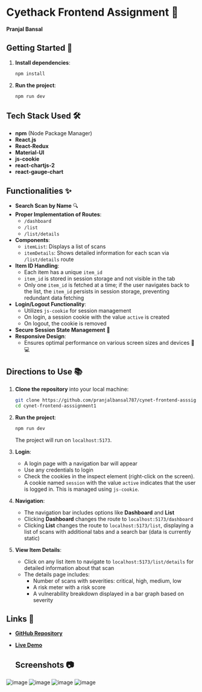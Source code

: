 # Cyethack Frontend Assignment 🎨

**Pranjal Bansal**

## Getting Started 🚀

1. **Install dependencies**:
   ```bash
   npm install
   ```

2. **Run the project**:
   ```bash
   npm run dev
   ```

## Tech Stack Used 🛠️

- **npm** (Node Package Manager)
- **React.js**
- **React-Redux**
- **Material-UI**
- **js-cookie**
- **react-chartjs-2**
- **react-gauge-chart**

## Functionalities ✨

- **Search Scan by Name** 🔍
- **Proper Implementation of Routes**:
  - `/dashboard`
  - `/list`
  - `/list/details`
- **Components**:
  - `itemList`: Displays a list of scans
  - `itemDetails`: Shows detailed information for each scan via `/list/details` route
- **Item ID Handling**:
  - Each item has a unique `item_id`
  - `item_id` is stored in session storage and not visible in the tab
  - Only one `item_id` is fetched at a time; if the user navigates back to the list, the `item_id` persists in session storage, preventing redundant data fetching
- **Login/Logout Functionality**:
  - Utilizes `js-cookie` for session management
  - On login, a session cookie with the value `active` is created
  - On logout, the cookie is removed
- **Secure Session State Management** 🔐
- **Responsive Design**:
  - Ensures optimal performance on various screen sizes and devices 📱💻

## Directions to Use 📚

1. **Clone the repository** into your local machine:
   ```bash
   git clone https://github.com/pranjalbansal787/cynet-frontend-asssignment1
   cd cynet-frontend-asssignment1
   ```

2. **Run the project**:
   ```bash
   npm run dev
   ```
   The project will run on `localhost:5173`.

3. **Login**:
   - A login page with a navigation bar will appear
   - Use any credentials to login
   - Check the cookies in the inspect element (right-click on the screen). A cookie named `session` with the value `active` indicates that the user is logged in. This is managed using `js-cookie`.

4. **Navigation**:
   - The navigation bar includes options like **Dashboard** and **List**
   - Clicking **Dashboard** changes the route to `localhost:5173/dashboard`
   - Clicking **List** changes the route to `localhost:5173/list`, displaying a list of scans with additional tabs and a search bar (data is currently static)

5. **View Item Details**:
   - Click on any list item to navigate to `localhost:5173/list/details` for detailed information about that scan
   - The details page includes:
     - Number of scans with severities: critical, high, medium, low
     - A risk meter with a risk score
     - A vulnerability breakdown displayed in a bar graph based on severity

## Links 🔗

- **[GitHub Repository](https://github.com/pranjalbansal787/cynet-frontend-asssignment1)**
- **[Live Demo](https://cynet-frontend-asssignment-pranjal-bansal.vercel.app)**

  ## Screenshots 📷
![image](https://github.com/pranjalbansal787/cynet-frontend-asssignment1/assets/49375731/984c6d2f-ea18-45cc-a074-31c57b8103e2)
![image](https://github.com/pranjalbansal787/cynet-frontend-asssignment1/assets/49375731/032cd72a-e972-43eb-bf66-d4f746d9c3c4)
![image](https://github.com/pranjalbansal787/cynet-frontend-asssignment1/assets/49375731/78b3bd29-258e-448d-9f34-3408cc490363)
![image](https://github.com/pranjalbansal787/cynet-frontend-asssignment1/assets/49375731/85294de1-5833-4635-bff3-65e49fd92ffe)




